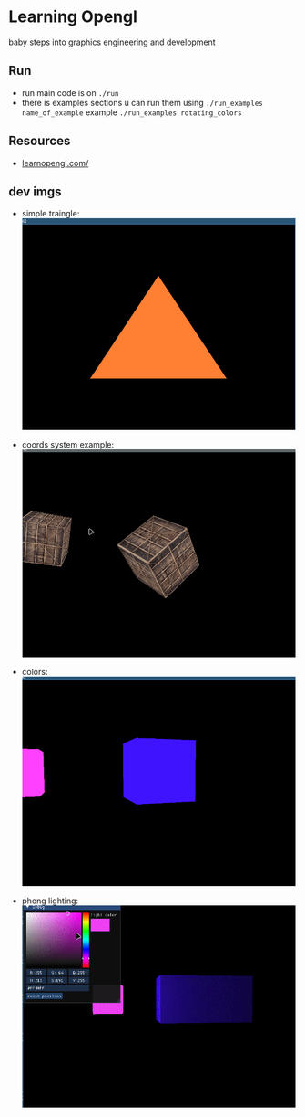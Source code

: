 # Learning Opengl
baby steps into graphics engineering and development


## Run
-   run main code is on ```./run```
-   there is examples sections u can run them using ```./run_examples name_of_example``` example ```./run_examples rotating_colors```


## Resources
-   [learnopengl.com/](https://learnopengl.com/)


## dev imgs
- simple traingle:    
![simple traingle](./dev-imgs/traingle.png)

- coords system example:    
![coords system](./dev-imgs/coords_system.gif)

- colors:    
![colors](./dev-imgs/colors.gif)

- phong lighting:    
![lighting](./dev-imgs/phong_lighing.gif)    